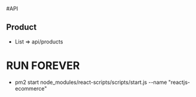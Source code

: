 #API 
## Product 
- List => api/products


# RUN FOREVER
-  pm2 start node_modules/react-scripts/scripts/start.js --name "reactjs-ecommerce" 
